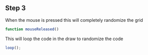 ## Step 3

When the mouse is pressed this will completely randomize the grid

```js
function mouseReleased()
```

This will loop the code in the draw to randomize the code

```js
loop();
```
